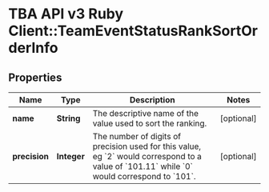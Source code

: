 # TBA API v3 Ruby Client::TeamEventStatusRankSortOrderInfo

## Properties
Name | Type | Description | Notes
------------ | ------------- | ------------- | -------------
**name** | **String** | The descriptive name of the value used to sort the ranking. | [optional] 
**precision** | **Integer** | The number of digits of precision used for this value, eg &#x60;2&#x60; would correspond to a value of &#x60;101.11&#x60; while &#x60;0&#x60; would correspond to &#x60;101&#x60;. | [optional] 


